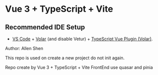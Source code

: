 # Vue 3 + TypeScript + Vite

## Recommended IDE Setup

- [VS Code](https://code.visualstudio.com/) + [Volar](https://marketplace.visualstudio.com/items?itemName=Vue.volar) (and disable Vetur) + [TypeScript Vue Plugin (Volar)](https://marketplace.visualstudio.com/items?itemName=Vue.vscode-typescript-vue-plugin).

Author: Allen Shen

This repo is used on create a new project do not init again.

Repo create by Vue 3 + TypeScript + Vite
FrontEnd use quasar and pinia
